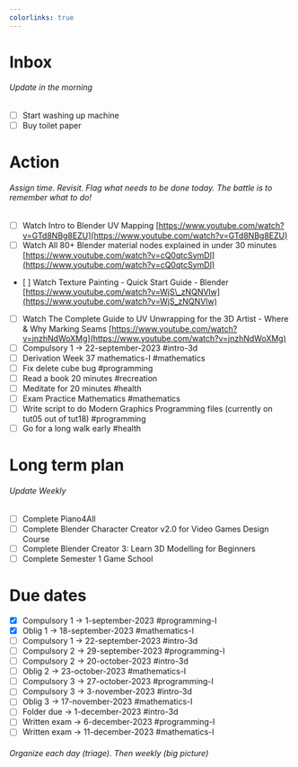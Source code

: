 ```yaml
---
colorlinks: true
---
```


# Inbox
###### Update in the morning

* [ ] Start washing up machine
* [ ] Buy toilet paper

# Action
###### Assign time. Revisit. Flag what needs to be done today. The battle is to remember what to do!

* [ ] Watch Intro to Blender UV Mapping [https://www.youtube.com/watch?v=GTd8NBg8EZU](https://www.youtube.com/watch?v=GTd8NBg8EZU)
* [ ] Watch All 80+ Blender material nodes explained in under 30 minutes [https://www.youtube.com/watch?v=cQ0qtcSymDI](https://www.youtube.com/watch?v=cQ0qtcSymDI)
* [ ] Watch Texture Painting - Quick Start Guide - Blender [https://www.youtube.com/watch?v=WjS\_zNQNVlw](https://www.youtube.com/watch?v=WjS_zNQNVlw)
* [ ] Watch The Complete Guide to UV Unwrapping for the 3D Artist - Where & Why Marking Seams [https://www.youtube.com/watch?v=jnzhNdWoXMg](https://www.youtube.com/watch?v=jnzhNdWoXMg)
* [ ] Compulsory 1 -> 22-september-2023 #intro-3d
* [ ] Derivation Week 37 mathematics-I #mathematics
* [ ] Fix delete cube bug #programming
* [ ] Read a book 20 minutes #recreation
* [ ] Meditate for 20 minutes #health
* [ ] Exam Practice Mathematics #mathematics
* [ ] Write script to do Modern Graphics Programming files (currently on tut05 out of tut18) #programming
* [ ] Go for a long walk early #health

# Long term plan
###### Update Weekly

* [ ] Complete Piano4All
* [ ] Complete Blender Character Creator v2.0 for Video Games Design Course
* [ ] Complete Blender Creator 3: Learn 3D Modelling for Beginners
* [ ] Complete Semester 1 Game School

# Due dates

* [x] Compulsory 1 -> 1-september-2023  #programming-I 
* [x] Oblig 1      -> 18-september-2023 #mathematics-I
* [ ] Compulsory 1 -> 22-september-2023 #intro-3d
* [ ] Compulsory 2 -> 29-september-2023 #programming-I
* [ ] Compulsory 2 -> 20-october-2023   #intro-3d
* [ ] Oblig 2      -> 23-october-2023   #mathematics-I
* [ ] Compulsory 3 -> 27-october-2023   #programming-I
* [ ] Compulsory 3 -> 3-november-2023   #intro-3d
* [ ] Oblig 3      -> 17-november-2023  #mathematics-I
* [ ] Folder due   -> 1-december-2023   #intro-3d
* [ ] Written exam -> 6-december-2023   #programming-I
* [ ] Written exam -> 11-december-2023  #mathematics-I

###### Organize each day (triage). Then weekly (big picture)

